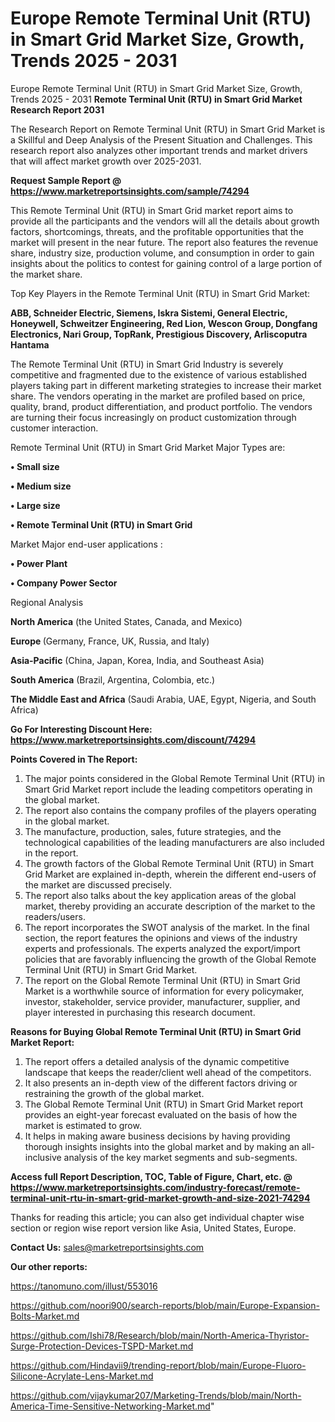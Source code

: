 # Europe Remote Terminal Unit (RTU) in Smart Grid Market Size, Growth, Trends 2025 - 2031
Europe Remote Terminal Unit (RTU) in Smart Grid Market Size, Growth, Trends 2025 - 2031
<strong>Remote Terminal Unit (RTU) in Smart Grid Market Research Report 2031</strong>

The Research Report on Remote Terminal Unit (RTU) in Smart Grid Market is a Skillful and Deep Analysis of the Present Situation and Challenges. This research report also analyzes other important trends and market drivers that will affect market growth over 2025-2031.

<strong>Request Sample Report @ <a href=https://www.marketreportsinsights.com/sample/74294>https://www.marketreportsinsights.com/sample/74294</a></strong>

This Remote Terminal Unit (RTU) in Smart Grid market report aims to provide all the participants and the vendors will all the details about growth factors, shortcomings, threats, and the profitable opportunities that the market will present in the near future. The report also features the revenue share, industry size, production volume, and consumption in order to gain insights about the politics to contest for gaining control of a large portion of the market share.

Top Key Players in the Remote Terminal Unit (RTU) in Smart Grid Market:

<strong>ABB, Schneider Electric, Siemens, Iskra Sistemi, General Electric, Honeywell, Schweitzer Engineering, Red Lion, Wescon Group, Dongfang Electronics, Nari Group, TopRank, Prestigious Discovery, Arliscoputra Hantama</strong>

The Remote Terminal Unit (RTU) in Smart Grid Industry is severely competitive and fragmented due to the existence of various established players taking part in different marketing strategies to increase their market share. The vendors operating in the market are profiled based on price, quality, brand, product differentiation, and product portfolio. The vendors are turning their focus increasingly on product customization through customer interaction.

Remote Terminal Unit (RTU) in Smart Grid Market Major Types are:

<strong>• Small size

• Medium size

• Large size

• Remote Terminal Unit (RTU) in Smart Grid</strong>

Market Major end-user applications :

<strong>• Power Plant

• Company Power Sector</strong>

Regional Analysis

</u><strong><b>North America</b></strong> (the United States, Canada, and Mexico)

<strong><b>Europe </b></strong>(Germany, France, UK, Russia, and Italy)

<strong><b>Asia-Pacific</b></strong> (China, Japan, Korea, India, and Southeast Asia)

<strong><b>South America</b></strong> (Brazil, Argentina, Colombia, etc.)

<strong><b>The Middle East and Africa</b></strong> (Saudi Arabia, UAE, Egypt, Nigeria, and South Africa)

<strong>Go For Interesting Discount Here: <a href=https://www.marketreportsinsights.com/discount/74294>https://www.marketreportsinsights.com/discount/74294</a></strong>

<strong>Points Covered in The Report:</strong>
<ol>
  <li>The major points considered in the Global Remote Terminal Unit (RTU) in Smart Grid Market report include the leading competitors operating in the global market.</li>
  <li>The report also contains the company profiles of the players operating in the global market.</li>
  <li>The manufacture, production, sales, future strategies, and the technological capabilities of the leading manufacturers are also included in the report.</li>
  <li>The growth factors of the Global Remote Terminal Unit (RTU) in Smart Grid Market are explained in-depth, wherein the different end-users of the market are discussed precisely.</li>
  <li>The report also talks about the key application areas of the global market, thereby providing an accurate description of the market to the readers/users.</li>
  <li>The report incorporates the SWOT analysis of the market. In the final section, the report features the opinions and views of the industry experts and professionals. The experts analyzed the export/import policies that are favorably influencing the growth of the Global Remote Terminal Unit (RTU) in Smart Grid Market.</li>
  <li>The report on the Global Remote Terminal Unit (RTU) in Smart Grid Market is a worthwhile source of information for every policymaker, investor, stakeholder, service provider, manufacturer, supplier, and player interested in purchasing this research document.</li>
</ol>
<strong>Reasons for Buying Global Remote Terminal Unit (RTU) in Smart Grid Market Report:</strong>

<ol>
  <li>The report offers a detailed analysis of the dynamic competitive landscape that keeps the reader/client well ahead of the competitors.</li>
  <li>It also presents an in-depth view of the different factors driving or restraining the growth of the global market.</li>
  <li>The Global Remote Terminal Unit (RTU) in Smart Grid Market report provides an eight-year forecast evaluated on the basis of how the market is estimated to grow.</li>
  <li>It helps in making aware business decisions by having providing thorough insights insights into the global market and by making an all-inclusive analysis of the key market segments and sub-segments.</li>
</ol>
<strong>Access full Report Description, TOC, Table of Figure, Chart, etc. @ <a href=https://www.marketreportsinsights.com/industry-forecast/remote-terminal-unit-rtu-in-smart-grid-market-growth-and-size-2021-74294>https://www.marketreportsinsights.com/industry-forecast/remote-terminal-unit-rtu-in-smart-grid-market-growth-and-size-2021-74294</a></strong>


Thanks for reading this article; you can also get individual chapter wise section or region wise report version like Asia, United States, Europe.

<strong>Contact Us:</strong>
sales@marketreportsinsights.com

<strong>Our other reports:</strong>

<a href=https://tanomuno.com/illust/553016>https://tanomuno.com/illust/553016</a>

<a href=https://github.com/noori900/search-reports/blob/main/Europe-Expansion-Bolts-Market.md>https://github.com/noori900/search-reports/blob/main/Europe-Expansion-Bolts-Market.md</a>

<a href=https://github.com/Ishi78/Research/blob/main/North-America-Thyristor-Surge-Protection-Devices-TSPD-Market.md>https://github.com/Ishi78/Research/blob/main/North-America-Thyristor-Surge-Protection-Devices-TSPD-Market.md</a>

<a href=https://github.com/Hindavii9/trending-report/blob/main/Europe-Fluoro-Silicone-Acrylate-Lens-Market.md>https://github.com/Hindavii9/trending-report/blob/main/Europe-Fluoro-Silicone-Acrylate-Lens-Market.md</a>

<a href=https://github.com/vijaykumar207/Marketing-Trends/blob/main/North-America-Time-Sensitive-Networking-Market.md>https://github.com/vijaykumar207/Marketing-Trends/blob/main/North-America-Time-Sensitive-Networking-Market.md</a>"
